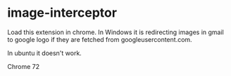 # image-interceptor

Load this extension in chrome. In Windows it is redirecting images in gmail to google logo if they are fetched from googleusercontent.com.

In ubuntu it doesn't work.

Chrome 72
